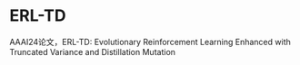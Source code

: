 # ERL-TD
AAAI24论文，ERL-TD: Evolutionary Reinforcement Learning Enhanced with Truncated Variance and Distillation Mutation

